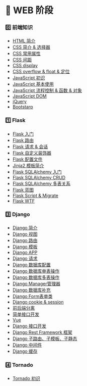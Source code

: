 # :pushpin: WEB 阶段

### :zero: 前端知识

- [HTML 简介][@0.1]
- [CSS 简介 & 选择器][@0.2]
- [CSS 常用属性][@0.3]
- [CSS 间距][@0.4]
- [CSS display][@0.5]
- [CSS overflow & float & 定位][@0.6]
- [JavaScript 初识][@0.7]
- [JavaScript 基本使用][@0.8]
- [JavaScript 流程控制 & 函数 & 对象][@0.9]
- [JavaScript DOM][@0.91]
- [jQuery][@0.92]
- [Bootstarp][@0.93]

### :one: Flask

- [Flask 入门][@1.0]
- [Flask 路由][@1.1]
- [Flask 请求 & 会话][@1.1.0]
- [Flask 自定义装饰器][@1.1.1]
- [Flask 配置文件][@1.1.2]
- [Jinja2 模板简介][@1.2]
- [Flask SQLAlchemy 入门][@1.3]
- [Flask SQLAlchemy CRUD][@1.4]
- [Flask SQLAlchemy 多表关系][@1.5]
- [Flask 蓝图][@1.6]
- [Flask Script & Migrate][@1.7]
- [Flask WTF][@1.8]

### :three: Django

- [Django 简介][@2.0]
- [Django 视图][@2.1]
- [Django 路由][@2.2]
- [Django 模板][@2.3]
- [Django APP][@2.4]
- [Django 请求][@2.5]
- [Django 数据库配置][@2.6]
- [Django 数据库单表操作][@2.7]
- [Django 数据库多表操作][@2.8]
- [Django Manager管理器][@2.8.1]
- [Django 数据库补充][@2.9]
- [Django Form表单类][@3.0]
- [Django cookie & session][@3.1]
- [前后端分离][@3.2]
- [简单接口开发][@3.3]
- [Vue][@3.4]
- [Django 接口开发][@3.5]
- [Django Rest Framework 框架][@3.6]
- [Django 子路由、子模板、子静态][@3.7]
- [Django 中间件][@3.8]
- [Django 缓存][@3.9]

### :four: Tornado

- [Tornado 初识][@5.0]




[@0.1]:./前端/HTML常见标签.md
[@0.2]:./前端/CSS简介&选择器.md
[@0.3]:./前端/CSS样式常用属性.md
[@0.4]:./前端/CSS间距.md
[@0.5]:./前端/CSSdisplay.md
[@0.6]:./前端/CSS定位.md
[@0.7]:./前端/JavaScript初识.md
[@0.8]:./前端/JavaScript基本使用.md
[@0.9]:./前端/流程控制&函数&对象.md
[@0.91]:./前端/JavaScriptDOM.md
[@0.92]:./前端/jQuery.md
[@0.93]:./前端/Bootstrap.md
[@1.0]:./Flask/Flask入门.md
[@1.1]:./Flask/Flask路由.md
[@1.1.0]:./Flask/flask请求&会话.md
[@1.1.1]:./Flask/Flask使用自定义装饰器.md
[@1.1.2]:./Flask/Flask配置文件.md
[@1.2]:./Flask/Jinja2模板简介.md
[@1.3]:./Flask/FlaskSQLAlchemy上.md
[@1.4]:./Flask/FlaskSQLAlchemyCRUD.md
[@1.5]:./Flask/FlaskSQLAlchemy关系.md
[@1.6]:./Flask/Flask蓝图.md
[@1.7]:./Flask/Flask-script&Migrate.md
[@1.8]:./Flask/Flask-WTF.md
[@2.0]:./Django/Django简介.png
[@2.1]:./Django/Django视图.md
[@2.2]:./Django/Django路由.md
[@2.3]:./Django/Django模板.md
[@2.4]:./Django/DjangoAPP.md
[@2.5]:./Django/Django请求.md
[@2.6]:./Django/Django数据库配置.md
[@2.7]:./Django/Django数据库单表操作.md
[@2.8]:./Django/Django数据库多表操作.md
[@2.8.1]:./Django/DjangoManager管理器.md
[@2.9]:./Django/Django数据库补充.md
[@3.0]:./Django/DjangoForm表单类.md
[@3.1]:./Django/Django会话.md
[@3.2]:./Django/前后端分离.md
[@3.3]:./Django/简单接口开发.md
[@3.4]:./Django/Vue.md
[@3.5]:./Django/Django接口开发.md
[@3.6]:./Django/DjangoRestFramework.md
[@3.7]:./Django/Django子路由,子模板,子静态.md
[@3.8]:./Django/Django中间件.md
[@3.9]:./Django/Django缓存.md


[@5.0]:./Tornado/Tornado基本使用.md

